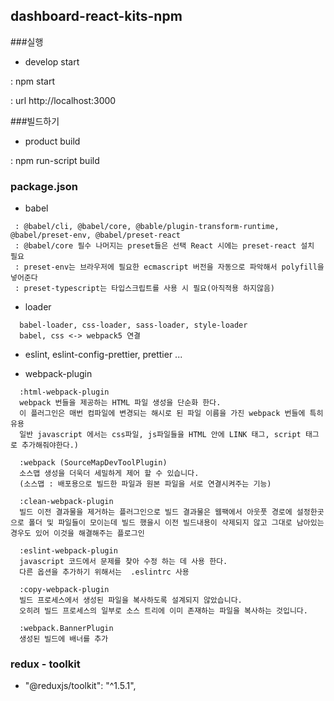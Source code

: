## dashboard-react-kits-npm

###실행
- develop start

 : npm start

 : url http://localhost:3000

###빌드하기
- product build
 
 : npm run-script build

### package.json
- babel
```
 : @babel/cli, @babel/core, @bable/plugin-transform-runtime, @babel/preset-env, @babel/preset-react
 : @babel/core 필수 나머지는 preset들은 선택 React 시에는 preset-react 설치 필요
 : preset-env는 브라우저에 필요한 ecmascript 버전을 자동으로 파악해서 polyfill을 넣어준다
 : preset-typescript는 타입스크립트를 사용 시 필요(아직적용 하지않음)
```
- loader
```
  babel-loader, css-loader, sass-loader, style-loader
  babel, css <-> webpack5 연결
```
- eslint, eslint-config-prettier, prettier ...

- webpack-plugin
```
  :html-webpack-plugin
  webpack 번들을 제공하는 HTML 파일 생성을 단순화 한다.
  이 플러그인은 매번 컴파일에 변경되는 해시로 된 파일 이름을 가진 webpack 번들에 특히 유용
  일반 javascript 에서는 css파일, js파일들을 HTML 안에 LINK 태그, script 태그로 추가해줘야한다.)
```

```
  :webpack (SourceMapDevToolPlugin)
  소스맵 생성을 더욱더 세밀하게 제어 할 수 있습니다.
  (소스맵 : 배포용으로 빌드한 파일과 원본 파일을 서로 연결시켜주는 기능)
```
```
  :clean-webpack-plugin
  빌드 이전 결과물을 제거하는 플러그인으로 빌드 결과물은 웹팩에서 아웃풋 경로에 설정한곳으로 폴더 및 파일들이 모이는데 빌드 했을시 이전 빌드내용이 삭제되지 않고 그대로 남아있는 경우도 있어 이것을 해결해주는 플로그인
```

```
  :eslint-webpack-plugin
  javascript 코드에서 문제를 찾아 수정 하는 데 사용 한다.
  다른 옵션을 추가하기 위해서는  .eslintrc 사용
```

```
  :copy-webpack-plugin
  빌드 프로세스에서 생성된 파일을 복사하도록 설계되지 않았습니다. 
  오히려 빌드 프로세스의 일부로 소스 트리에 이미 존재하는 파일을 복사하는 것입니다.
```

```
  :webpack.BannerPlugin
  생성된 빌드에 배너를 추가
```

### redux - toolkit
- "@reduxjs/toolkit": "^1.5.1",
